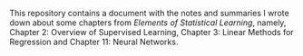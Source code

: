 This repository contains a document with the notes and summaries I wrote down about some chapters from _Elements of Statistical Learning_, namely, Chapter 2: Overview of Supervised Learning, Chapter 3: Linear Methods for Regression and Chapter 11: Neural Networks.
